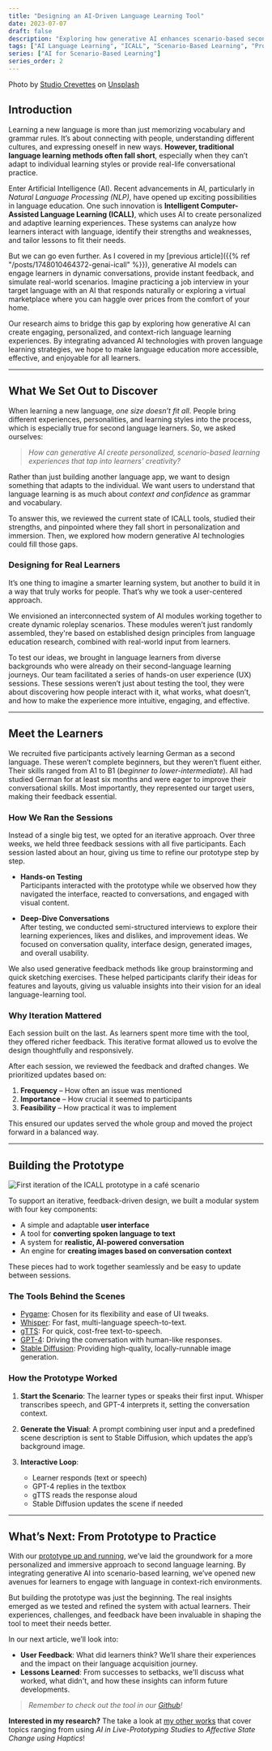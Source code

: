 ```yaml
---
title: "Designing an AI-Driven Language Learning Tool"
date: 2023-07-07
draft: false
description: "Exploring how generative AI enhances scenario-based second language learning through adaptive ICALL methods and real user feedback."
tags: ["AI Language Learning", "ICALL", "Scenario-Based Learning", "Prototype", "Design"]
series: ["AI for Scenario-Based Learning"]
series_order: 2
---
```

Photo by [Studio Crevettes](https://unsplash.com/@louismornaud?utm_content=creditCopyText&utm_medium=referral&utm_source=unsplash) on [Unsplash](https://unsplash.com/photos/person-holding-black-pencil-on-white-printer-paper-b588L1sZHy0?utm_content=creditCopyText&utm_medium=referral&utm_source=unsplash)

## Introduction

Learning a new language is more than just memorizing vocabulary and grammar rules. It’s about connecting with people, understanding different cultures, and expressing oneself in new ways. **However, traditional language learning methods often fall short**, especially when they can’t adapt to individual learning styles or provide real-life conversational practice.

Enter Artificial Intelligence (AI). Recent advancements in AI, particularly in *Natural Language Processing (NLP)*, have opened up exciting possibilities in language education. One such innovation is **Intelligent Computer-Assisted Language Learning (ICALL)**, which uses AI to create personalized and adaptive learning experiences. These systems can analyze how learners interact with language, identify their strengths and weaknesses, and tailor lessons to fit their needs.

But we can go even further. As I covered in my [previous article]({{% ref "/posts/1748010464372-genai-icall" %}}), generative AI models can engage learners in dynamic conversations, provide instant feedback, and simulate real-world scenarios. Imagine practicing a job interview in your target language with an AI that responds naturally or exploring a virtual marketplace where you can haggle over prices from the comfort of your home.

Our research aims to bridge this gap by exploring how generative AI can create engaging, personalized, and context-rich language learning experiences. By integrating advanced AI technologies with proven language learning strategies, we hope to make language education more accessible, effective, and enjoyable for all learners.

---

## What We Set Out to Discover

When learning a new language, *one size doesn’t fit all*. People bring different experiences, personalities, and learning styles into the process, which is especially true for second language learners. So, we asked ourselves:

> *How can generative AI create personalized, scenario-based learning experiences that tap into learners’ creativity?*

Rather than just building another language app, we want to design something that adapts to the individual. We want users to understand that language learning is as much about *context and confidence* as grammar and vocabulary.

To answer this, we reviewed the current state of ICALL tools, studied their strengths, and pinpointed where they fall short in personalization and immersion. Then, we explored how modern generative AI technologies could fill those gaps.

### Designing for Real Learners

It’s one thing to imagine a smarter learning system, but another to build it in a way that truly works for people. That’s why we took a user-centered approach.

We envisioned an interconnected system of AI modules working together to create dynamic roleplay scenarios. These modules weren’t just randomly assembled, they're based on established design principles from language education research, combined with real-world input from learners.

To test our ideas, we brought in language learners from diverse backgrounds who were already on their second-language learning journeys. Our team facilitated a series of hands-on user experience (UX) sessions. These sessions weren’t just about testing the tool, they were about discovering how people interact with it, what works, what doesn’t, and how to make the experience more intuitive, engaging, and effective.

---

## Meet the Learners

We recruited five participants actively learning German as a second language. These weren’t complete beginners, but they weren’t fluent either. Their skills ranged from A1 to B1 (*beginner to lower-intermediate*). All had studied German for at least six months and were eager to improve their conversational skills. Most importantly, they represented our target users, making their feedback essential.

### How We Ran the Sessions

Instead of a single big test, we opted for an iterative approach. Over three weeks, we held three feedback sessions with all five participants. Each session lasted about an hour, giving us time to refine our prototype step by step.

- **Hands-on Testing**  
  Participants interacted with the prototype while we observed how they navigated the interface, reacted to conversations, and engaged with visual content.

- **Deep-Dive Conversations**  
  After testing, we conducted semi-structured interviews to explore their learning experiences, likes and dislikes, and improvement ideas. We focused on conversation quality, interface design, generated images, and overall usability.

We also used generative feedback methods like group brainstorming and quick sketching exercises. These helped participants clarify their ideas for features and layouts, giving us valuable insights into their vision for an ideal language-learning tool.

### Why Iteration Mattered

Each session built on the last. As learners spent more time with the tool, they offered richer feedback. This iterative format allowed us to evolve the design thoughtfully and responsively.

After each session, we reviewed the feedback and drafted changes. We prioritized updates based on:
1. **Frequency** – How often an issue was mentioned  
2. **Importance** – How crucial it seemed to participants  
3. **Feasibility** – How practical it was to implement  

This ensured our updates served the whole group and moved the project forward in a balanced way.

---

## Building the Prototype

![First iteration of the ICALL prototype in a café scenario](first_iteration.png "First iteration of the prototype showing the café roleplay scenario with AI conversational agent and dynamic background")

To support an iterative, feedback-driven design, we built a modular system with four key components:
- A simple and adaptable **user interface**  
- A tool for **converting spoken language to text**  
- A system for **realistic, AI-powered conversation**  
- An engine for **creating images based on conversation context**

These pieces had to work together seamlessly and be easy to update between sessions.

### The Tools Behind the Scenes

- [Pygame](https://www.pygame.org/): Chosen for its flexibility and ease of UI tweaks.  
- [Whisper](https://github.com/openai/whisper): For fast, multi-language speech-to-text.  
- [gTTS](https://pypi.org/project/gTTS/): For quick, cost-free text-to-speech.  
- [GPT-4](https://openai.com/product/gpt-4): Driving the conversation with human-like responses.  
- [Stable Diffusion](https://github.com/CompVis/stable-diffusion): Providing high-quality, locally-runnable image generation.

### How the Prototype Worked

1. **Start the Scenario**: The learner types or speaks their first input. Whisper transcribes speech, and GPT-4 interprets it, setting the conversation context.

2. **Generate the Visual**: A prompt combining user input and a predefined scene description is sent to Stable Diffusion, which updates the app’s background image.

3. **Interactive Loop**: 
   - Learner responds (text or speech)  
   - GPT-4 replies in the textbox  
   - gTTS reads the response aloud  
   - Stable Diffusion updates the scene if needed  

---

## What’s Next: From Prototype to Practice

With our [prototype up and running](https://github.com/NesR0M/AiCall_ResearchProjectSS23), we’ve laid the groundwork for a more personalized and immersive approach to second language learning. By integrating generative AI into scenario-based learning, we’ve opened new avenues for learners to engage with language in context-rich environments.

But building the prototype was just the beginning. The real insights emerged as we tested and refined the system with actual learners. Their experiences, challenges, and feedback have been invaluable in shaping the tool to meet their needs better.

In our next article, we’ll look into:  
- **User Feedback**: What did learners think? We’ll share their experiences and the impact on their language acquisition journey.  
- **Lessons Learned**: From successes to setbacks, we'll discuss what worked, what didn't, and how these insights can inform future developments.

> *Remember to check out the tool in our [Github](https://github.com/NesR0M/AiCall_ResearchProjectSS23)!*

**Interested in my research?** The take a look at [my other works](https://orcid.org/0000-0002-4730-7865) that cover topics ranging from using *AI in Live-Prototyping Studies* to *Affective State Change using Haptics*! 